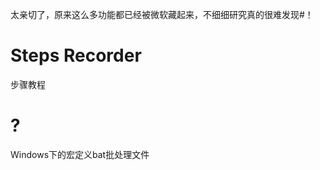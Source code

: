 太亲切了，原来这么多功能都已经被微软藏起来，不细细研究真的很难发现#！






# Steps Recorder

步骤教程


# ?
Windows下的宏定义bat批处理文件


























































